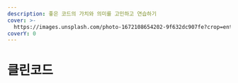 ```yaml
---
description: 좋은 코드의 가치와 의미를 고민하고 연습하기
cover: >-
  https://images.unsplash.com/photo-1672108654202-9f632dc907fe?crop=entropy&cs=tinysrgb&fm=jpg&ixid=MnwxOTcwMjR8MHwxfHJhbmRvbXx8fHx8fHx8fDE2NzM3MzIyNjQ&ixlib=rb-4.0.3&q=80
coverY: 0
---
```


# 클린코드

